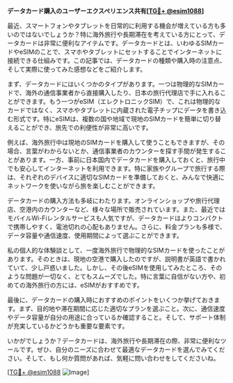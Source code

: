 **データカード購入のユーザーエクスペリエンス共有[[TG💪+ @esim1088](https://t.me/s/esim1088)]**

最近、スマートフォンやタブレットを日常的に利用する機会が増えている方も多いのではないでしょうか？特に海外旅行や長期滞在を考えている方にとって、データカードは非常に便利なアイテムです。データカードとは、いわゆるSIMカードやeSIMのことで、スマホやタブレットにセットすることでインターネットに接続できる仕組みです。この記事では、データカードの種類や購入時の注意点、そして実際に使ってみた感想などをご紹介します。

まず、データカードにはいくつかのタイプがあります。一つは物理的なSIMカードで、海外の通信事業者から直接購入したり、日本の旅行代理店で手に入れることができます。もう一つがeSIM（エレクトロニックSIM）で、これは物理的なカードではなく、スマホやタブレットに内蔵された電子チップにデータを書き込む形式です。特にeSIMは、複数の国や地域で現地のSIMカードを簡単に切り替えることができ、旅先での利便性が非常に高いです。

例えば、海外旅行中は現地のSIMカードを購入して使うこともできますが、その場合、言葉がわからないとか、通信事業者のカウンターを探す手間が発生することがあります。一方、事前に日本国内でデータカードを購入しておくと、旅行中でも安心してインターネットを利用できます。特に家族やグループで旅行する際は、それぞれのデバイスに適切なSIMカードを準備しておくと、みんなで快適にネットワークを使いながら旅を楽しむことができます。

データカードの購入方法も多岐にわたります。オンラインショップや旅行代理店、空港内のカウンターなど、様々な場所で販売されています。また、最近ではモバイルWi-Fiレンタルサービスも人気ですが、データカードはよりコンパクトで携帯しやすく、電池切れの心配もありません。さらに、料金プランも多様で、データ容量や通信速度、使用期間によって選ぶことができます。

私の個人的な体験談として、一度海外旅行で物理的なSIMカードを使ったことがあります。そのときは、現地の空港で購入したのですが、説明書が英語で書かれていて、少し戸惑いました。しかし、その後eSIMを使用してみたところ、そのような問題が一切なく、とてもスムーズでした。特に言葉に自信がない方や、初めての海外旅行の方には、eSIMがおすすめです。

最後に、データカードの購入時におすすめのポイントをいくつか挙げておきます。まず、目的地や滞在期間に応じた適切なプランを選ぶこと。次に、通信速度やデータ容量が自分の用途に合っているか確認すること。そして、サポート体制が充実しているかどうかも重要な要素です。

いかがでしょうか？データカードは、海外旅行や長期滞在の際、非常に便利なツールです。ぜひ、自分のニーズに合わせて最適なデータカードを選んでみてください。そして、もし何か質問があれば、気軽に問い合わせをしてくださいね。

[[TG💪+ @esim1088](https://t.me/s/esim1088) ![Image](https://i.postimg.cc/Y0z9fWf4/image.png)]